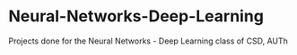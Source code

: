 # Neural-Networks-Deep-Learning
Projects done for the Neural Networks - Deep Learning class of CSD, AUTh
